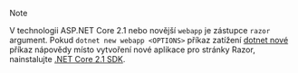 > [!NOTE]
> V technologii ASP.NET Core 2.1 nebo novější `webapp` je zástupce `razor` argument. Pokud `dotnet new webapp <OPTIONS>` příkaz zatížení [dotnet nové](/dotnet/core/tools/dotnet-new) příkaz nápovědy místo vytvoření nové aplikace pro stránky Razor, nainstalujte [.NET Core 2.1 SDK](https://www.microsoft.com/net/download/dotnet-core/sdk-2.1.300).
